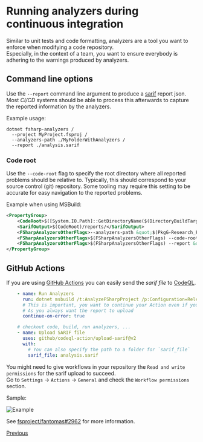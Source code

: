 ﻿---
category: end-users
categoryindex: 1
index: 6
---

# Running analyzers during continuous integration

Similar to unit tests and code formatting, analyzers are a tool you want to enforce when modifying a code repository.  
Especially, in the context of a team, you want to ensure everybody is adhering to the warnings produced by analyzers.

## Command line options

Use the `--report` command line argument to produce a [sarif](https://sarifweb.azurewebsites.net/) report json.  
Most *CI/CD* systems should be able to process this afterwards to capture the reported information by the analyzers.

Example usage:

```shell
dotnet fsharp-analyzers /
  --project MyProject.fsproj /
  --analyzers-path ./MyFolderWithAnalyzers /
  --report ./analysis.sarif
```

### Code root

Use the `--code-root` flag to specify the root directory where all reported problems should be relative to.
Typically, this should correspond to your source control (git) repository. Some tooling may require this setting to be accurate for easy navigation to the reported problems.

Example when using MSBuild:

```xml
<PropertyGroup>
    <CodeRoot>$([System.IO.Path]::GetDirectoryName($(DirectoryBuildTargetsPath)))</CodeRoot>
    <SarifOutput>$(CodeRoot)/reports/</SarifOutput>
    <FSharpAnalyzersOtherFlags>--analyzers-path &quot;$(PkgG-Research_FSharp_Analyzers)/analyzers/dotnet/fs&quot;</FSharpAnalyzersOtherFlags>
    <FSharpAnalyzersOtherFlags>$(FSharpAnalyzersOtherFlags) --code-root &quot;$(CodeRoot)&quot;</FSharpAnalyzersOtherFlags>
    <FSharpAnalyzersOtherFlags>$(FSharpAnalyzersOtherFlags) --report &quot;$(SarifOutput)$(MSBuildProjectName)-$(TargetFramework).sarif&quot;</FSharpAnalyzersOtherFlags>
</PropertyGroup>
```

## GitHub Actions

If you are using [GitHub Actions](https://docs.github.com/en/code-security/codeql-cli/using-the-advanced-functionality-of-the-codeql-cli/sarif-output) you can easily send the *sarif file* to [CodeQL](https://codeql.github.com/).

```yml
    - name: Run Analyzers
      run: dotnet msbuild /t:AnalyzeFSharpProject /p:Configuration=Release
      # This is important, you want to continue your Action even if you found problems.
      # As you always want the report to upload
      continue-on-error: true

    # checkout code, build, run analyzers, ...
    - name: Upload SARIF file
      uses: github/codeql-action/upload-sarif@v2
      with:
        # You can also specify the path to a folder for `sarif_file`
        sarif_file: analysis.sarif
```

You might need to give workflows in your repository the `Read and write permissions` for the sarif upload to succeed.  
Go to `Settings` -> `Actions` -> `General` and check the `Workflow permissions` section.

Sample:

![Example](https://user-images.githubusercontent.com/2621499/275484611-e38461f8-3689-4bf0-8ab8-11a6318e01aa.png)

See [fsproject/fantomas#2962](https://github.com/fsprojects/fantomas/pull/2962) for more information.

[Previous]({{fsdocs-previous-page-link}})
